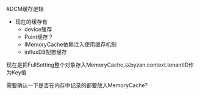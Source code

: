 #DCM缓存逻辑
- 现在的缓存有
   - device缓存
   - Point缓存？
   - IMemoryCache依赖注入使用缓存机制
   - influxDB配置缓存

现在是把FullSetting整个对象存入MemoryCache,以byzan.context.tenantID作为Key值

需要确认一下是否在内存中记录的都要放入MemoryCache?